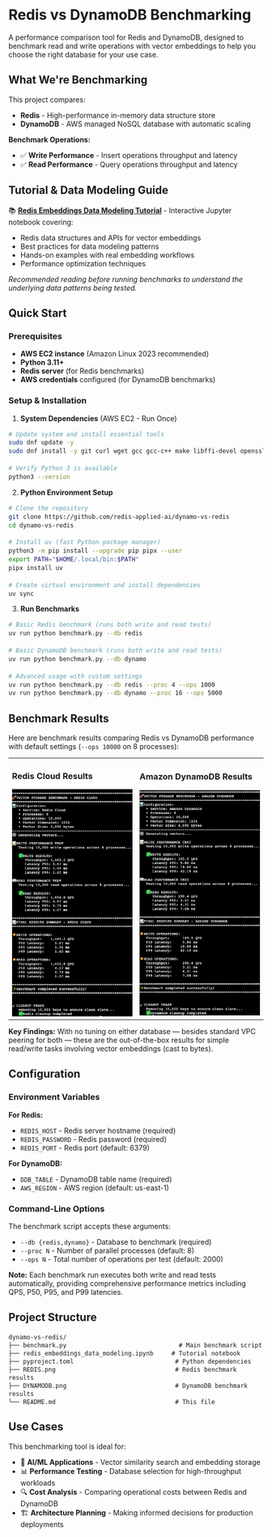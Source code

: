 # Redis vs DynamoDB Benchmarking

A performance comparison tool for Redis and DynamoDB, designed to benchmark read and write operations with vector embeddings to help you choose the right database for your use case.

## What We're Benchmarking

This project compares:
- **Redis** - High-performance in-memory data structure store
- **DynamoDB** - AWS managed NoSQL database with automatic scaling

**Benchmark Operations:**
- ✅ **Write Performance** - Insert operations throughput and latency
- ✅ **Read Performance** - Query operations throughput and latency

## Tutorial & Data Modeling Guide

📚 **[Redis Embeddings Data Modeling Tutorial](redis_embeddings_data_modeling.ipynb)** - Interactive Jupyter notebook covering:
- Redis data structures and APIs for vector embeddings
- Best practices for data modeling patterns
- Hands-on examples with real embedding workflows
- Performance optimization techniques

*Recommended reading before running benchmarks to understand the underlying data patterns being tested.*

## Quick Start

### Prerequisites
- **AWS EC2 instance** (Amazon Linux 2023 recommended)
- **Python 3.11+**
- **Redis server** (for Redis benchmarks)
- **AWS credentials** configured (for DynamoDB benchmarks)

### Setup & Installation

1. **System Dependencies** (AWS EC2 - Run Once)
```bash
# Update system and install essential tools
sudo dnf update -y
sudo dnf install -y git curl wget gcc gcc-c++ make libffi-devel openssl-devel python3-pip

# Verify Python 3 is available
python3 --version
```

2. **Python Environment Setup**
```bash
# Clone the repository
git clone https://github.com/redis-applied-ai/dynamo-vs-redis
cd dynamo-vs-redis

# Install uv (fast Python package manager)
python3 -m pip install --upgrade pip pipx --user
export PATH="$HOME/.local/bin:$PATH"
pipx install uv

# Create virtual environment and install dependencies
uv sync
```

3. **Run Benchmarks**
```bash
# Basic Redis benchmark (runs both write and read tests)
uv run python benchmark.py --db redis

# Basic DynamoDB benchmark (runs both write and read tests)
uv run python benchmark.py --db dynamo

# Advanced usage with custom settings
uv run python benchmark.py --db redis --proc 4 --ops 1000
uv run python benchmark.py --db dynamo --proc 16 --ops 5000
```

## Benchmark Results

Here are benchmark results comparing Redis vs DynamoDB performance with default settings (`--ops 10000` on 8 processes):

<table>
<tr>
<td width="50%">

### Redis Cloud Results
<img src="REDIS.png" alt="Redis Benchmark Results" width="100%">

</td>
<td width="50%">

### Amazon DynamoDB Results  
<img src="DYNAMODB.png" alt="DynamoDB Benchmark Results" width="100%">

</td>
</tr>
</table>

**Key Findings:** With no tuning on either database — besides standard VPC peering for both — these are the out-of-the-box results for simple read/write tasks involving vector embeddings (cast to bytes).

## Configuration

### Environment Variables

**For Redis:**
- `REDIS_HOST` - Redis server hostname (required)
- `REDIS_PASSWORD` - Redis password (required)  
- `REDIS_PORT` - Redis port (default: 6379)

**For DynamoDB:**
- `DDB_TABLE` - DynamoDB table name (required)
- `AWS_REGION` - AWS region (default: us-east-1)

### Command-Line Options

The benchmark script accepts these arguments:

- `--db {redis,dynamo}` - Database to benchmark (required)
- `--proc N` - Number of parallel processes (default: 8)
- `--ops N` - Total number of operations per test (default: 2000)

**Note:** Each benchmark run executes both write and read tests automatically, providing comprehensive performance metrics including QPS, P50, P95, and P99 latencies.

## Project Structure

```
dynamo-vs-redis/
├── benchmark.py                               # Main benchmark script
├── redis_embeddings_data_modeling.ipynb     # Tutorial notebook  
├── pyproject.toml                            # Python dependencies
├── REDIS.png                                 # Redis benchmark results
├── DYNAMODB.png                              # DynamoDB benchmark results
└── README.md                                 # This file
```

## Use Cases

This benchmarking tool is ideal for:
- 🚀 **AI/ML Applications** - Vector similarity search and embedding storage
- 📊 **Performance Testing** - Database selection for high-throughput workloads  
- 🔍 **Cost Analysis** - Comparing operational costs between Redis and DynamoDB
- 🏗️ **Architecture Planning** - Making informed decisions for production deployments 